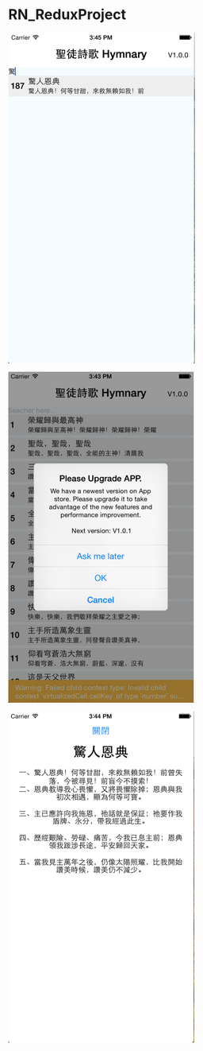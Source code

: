 # RN_ReduxProject

![image](https://raw.githubusercontent.com/derting/RN_ReduxProject/master/github_Img/img3.png)

![image](https://raw.githubusercontent.com/derting/RN_ReduxProject/master/github_Img/img4.png)

![image](https://raw.githubusercontent.com/derting/RN_ReduxProject/master/github_Img/img5.png)